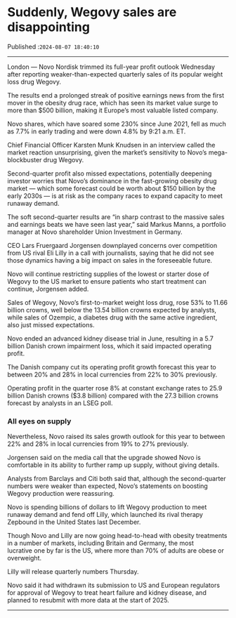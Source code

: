 # Suddenly, Wegovy sales are disappointing

Published :`2024-08-07 18:40:10`

---

London — Novo Nordisk trimmed its full-year profit outlook Wednesday after reporting weaker-than-expected quarterly sales of its popular weight loss drug Wegovy.

The results end a prolonged streak of positive earnings news from the first mover in the obesity drug race, which has seen its market value surge to more than $500 billion, making it Europe’s most valuable listed company.

Novo shares, which have soared some 230% since June 2021, fell as much as 7.7% in early trading and were down 4.8% by 9:21 a.m. ET.

Chief Financial Officer Karsten Munk Knudsen in an interview called the market reaction unsurprising, given the market’s sensitivity to Novo’s mega-blockbuster drug Wegovy.

Second-quarter profit also missed expectations, potentially deepening investor worries that Novo’s dominance in the fast-growing obesity drug market — which some forecast could be worth about $150 billion by the early 2030s — is at risk as the company races to expand capacity to meet runaway demand.

The soft second-quarter results are “in sharp contrast to the massive sales and earnings beats we have seen last year,” said Markus Manns, a portfolio manager at Novo shareholder Union Investment in Germany.

CEO Lars Fruergaard Jorgensen downplayed concerns over competition from US rival Eli Lilly in a call with journalists, saying that he did not see those dynamics having a big impact on sales in the foreseeable future.

Novo will continue restricting supplies of the lowest or starter dose of Wegovy to the US market to ensure patients who start treatment can continue, Jorgensen added.

Sales of Wegovy, Novo’s first-to-market weight loss drug, rose 53% to 11.66 billion crowns, well below the 13.54 billion crowns expected by analysts, while sales of Ozempic, a diabetes drug with the same active ingredient, also just missed expectations.

Novo ended an advanced kidney disease trial in June, resulting in a 5.7 billion Danish crown impairment loss, which it said impacted operating profit.

The Danish company cut its operating profit growth forecast this year to between 20% and 28% in local currencies from 22% to 30% previously.

Operating profit in the quarter rose 8% at constant exchange rates to 25.9 billion Danish crowns ($3.8 billion) compared with the 27.3 billion crowns forecast by analysts in an LSEG poll.

### All eyes on supply

Nevertheless, Novo raised its sales growth outlook for this year to between 22% and 28% in local currencies from 19% to 27% previously.

Jorgensen said on the media call that the upgrade showed Novo is comfortable in its ability to further ramp up supply, without giving details.

Analysts from Barclays and Citi both said that, although the second-quarter numbers were weaker than expected, Novo’s statements on boosting Wegovy production were reassuring.

Novo is spending billions of dollars to lift Wegovy production to meet runaway demand and fend off Lilly, which launched its rival therapy Zepbound in the United States last December.

Though Novo and Lilly are now going head-to-head with obesity treatments in a number of markets, including Britain and Germany, the most lucrative one by far is the US, where more than 70% of adults are obese or overweight.

Lilly will release quarterly numbers Thursday.

Novo said it had withdrawn its submission to US and European regulators for approval of Wegovy to treat heart failure and kidney disease, and planned to resubmit with more data at the start of 2025.

---

